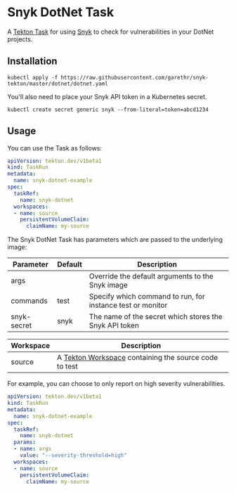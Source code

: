 # Snyk DotNet Task

A [Tekton Task](https://tekton.dev/) for using [Snyk](https://snyk.io) to check for
vulnerabilities in your DotNet projects.


## Installation

```
kubectl apply -f https://raw.githubusercontent.com/garethr/snyk-tekton/master/dotnet/dotnet.yaml
```

You'll also need to place your Snyk API token in a Kubernetes secret.

```
kubectl create secret generic snyk --from-literal=token=abcd1234
```

## Usage

You can use the Task as follows:

```yaml
apiVersion: tekton.dev/v1beta1
kind: TaskRun
metadata:
  name: snyk-dotnet-example
spec:
  taskRef:
    name: snyk-dotnet
  workspaces:
  - name: source
    persistentVolumeClaim:
      claimName: my-source
```

The Snyk DotNet Task has parameters which are passed to the underlying image:

| Parameter | Default | Description |
| --- | --- | --- |
| args |   | Override the default arguments to the Snyk image |
| commands | test | Specify which command to run, for instance test or monitor |
| snyk-secret | snyk | The name of the secret which stores the Snyk API token |


| Workspace | Description |
| --- | --- |
| source | A [Tekton Workspace](https://github.com/tektoncd/pipeline/blob/master/docs/workspaces.md) containing the source code to test |

For example, you can choose to only report on high severity vulnerabilities.

```yaml
apiVersion: tekton.dev/v1beta1
kind: TaskRun
metadata:
  name: snyk-dotnet-example
spec:
  taskRef:
    name: snyk-dotnet
  params:
  - name: args
    value: "--severity-threshold=high"
  workspaces:
  - name: source
    persistentVolumeClaim:
      claimName: my-source
```
